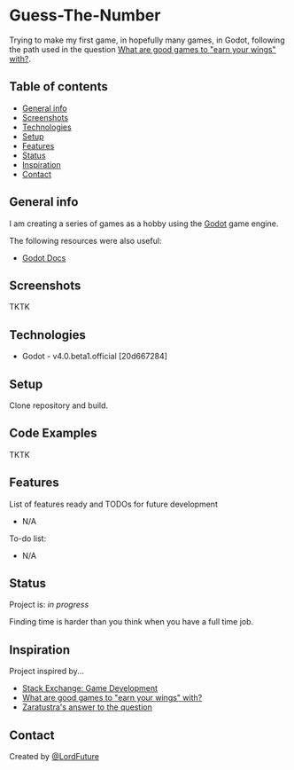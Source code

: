 # Guess-The-Number
Trying to make my first game, in hopefully many games, in Godot, following the path used in the question [What are good games to "earn your wings" with?](https://gamedev.stackexchange.com/a/945/9930 "What are good games to \"earn your wings\" with?").

## Table of contents
* [General info](#general-info)
* [Screenshots](#screenshots)
* [Technologies](#technologies)
* [Setup](#setup)
* [Features](#features)
* [Status](#status)
* [Inspiration](#inspiration)
* [Contact](#contact)

## General info
I am creating a series of games as a hobby using the [Godot](https://godotengine.org/ "The game engine you've been waiting for.") game engine.

The following resources were also useful:

* [Godot Docs](https://docs.godotengine.org/en/stable/index.html "Godot Docs")

## Screenshots
TKTK

## Technologies
* Godot - v4.0.beta1.official [20d667284]

## Setup
Clone repository and build.

## Code Examples
TKTK

## Features
List of features ready and TODOs for future development
* N/A

To-do list:
* N/A

## Status
Project is: _in progress_

Finding time is harder than you think when you have a full time job.

## Inspiration
Project inspired by...
* [Stack Exchange: Game Development](https://gamedev.stackexchange.com/ "Stack Exchange: Game Development")
* [What are good games to "earn your wings" with?](https://gamedev.stackexchange.com/questions/854/what-are-good-games-to-earn-your-wings-with "What are good games to earn your wings with?")
* [Zaratustra's answer to the question](https://gamedev.stackexchange.com/a/945/9930 "Zaratustra's answer to the question")

## Contact
Created by [@LordFuture](https://github.com/LordFuture)